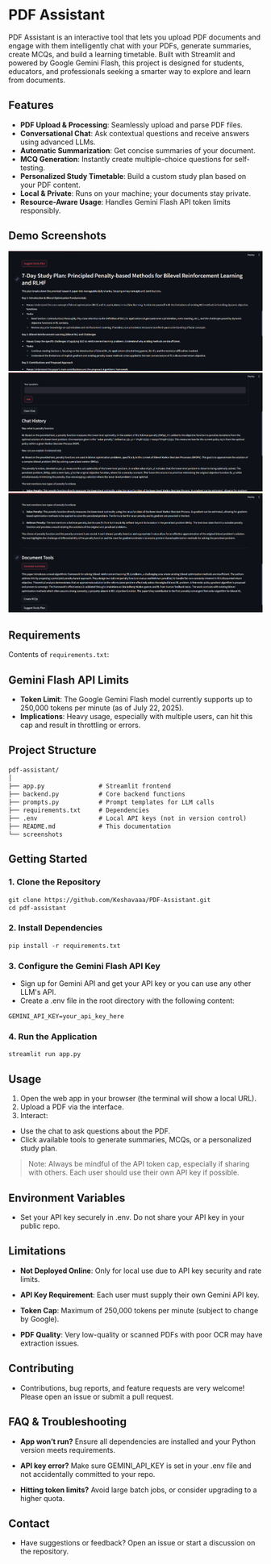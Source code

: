 # PDF Assistant

PDF Assistant is an interactive tool that lets you upload PDF documents and engage with them intelligently chat with your PDFs, generate summaries, create MCQs, and build a learning timetable. Built with Streamlit and powered by Google Gemini Flash, this project is designed for students, educators, and professionals seeking a smarter way to explore and learn from documents.

## Features

- **PDF Upload & Processing**: Seamlessly upload and parse PDF files.
- **Conversational Chat**: Ask contextual questions and receive answers using advanced LLMs.
- **Automatic Summarization**: Get concise summaries of your document.
- **MCQ Generation**: Instantly create multiple-choice questions for self-testing.
- **Personalized Study Timetable**: Build a custom study plan based on your PDF content.
- **Local & Private**: Runs on your machine; your documents stay private.
- **Resource-Aware Usage**: Handles Gemini Flash API token limits responsibly.

## Demo Screenshots


![Study Plan](screenshots/study_plan.png)  
![Chat Interface](screenshots/chat_interface.png)  
![Summary](screenshots/summary.png)

## Requirements

Contents of `requirements.txt`:


## Gemini Flash API Limits

- **Token Limit**: The Google Gemini Flash model currently supports up to 250,000 tokens per minute (as of July 22, 2025).
- **Implications**: Heavy usage, especially with multiple users, can hit this cap and result in throttling or errors.

## Project Structure
```
pdf-assistant/
│
├── app.py               # Streamlit frontend
├── backend.py           # Core backend functions
├── prompts.py           # Prompt templates for LLM calls
├── requirements.txt     # Dependencies
├── .env                 # Local API keys (not in version control)
├── README.md            # This documentation
└── screenshots        
```


## Getting Started

### 1. Clone the Repository

```
git clone https://github.com/Keshavaaa/PDF-Assistant.git
cd pdf-assistant
```

### 2. Install Dependencies
```
pip install -r requirements.txt
```
### 3. Configure the Gemini Flash API Key
* Sign up for Gemini API and get your API key or you can use any other LLM's API.
* Create a .env file in the root directory with the following content:
```
GEMINI_API_KEY=your_api_key_here
```
### 4. Run the Application
```
streamlit run app.py

```
## Usage
1. Open the web app in your browser (the terminal will show a local URL).
2. Upload a PDF via the interface.
3. Interact:
* Use the chat to ask questions about the PDF.
* Click available tools to generate summaries, MCQs, or a personalized study plan.

> Note: Always be mindful of the API token cap, especially if sharing with others. Each user should use their own API key if possible.

## Environment Variables
* Set your API key securely in .env. Do not share your API key in your public repo.

## Limitations
* **Not Deployed Online**: Only for local use due to API key security and rate limits.

* **API Key Requirement**: Each user must supply their own Gemini API key.

* **Token Cap**: Maximum of 250,000 tokens per minute (subject to change by Google).

* **PDF Quality**: Very low-quality or scanned PDFs with poor OCR may have extraction issues.

## Contributing
* Contributions, bug reports, and feature requests are very welcome! Please open an issue or submit a pull request.

## FAQ & Troubleshooting
* **App won’t run?** Ensure all dependencies are installed and your Python version meets requirements.

* **API key error?** Make sure GEMINI_API_KEY is set in your .env file and not accidentally committed to your repo.

* **Hitting token limits?** Avoid large batch jobs, or consider upgrading to a higher quota.

## Contact
* Have suggestions or feedback? Open an issue or start a discussion on the repository.

